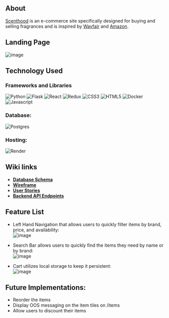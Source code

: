 ## About
[Scenthood](https://scenthood.onrender.com/) is an e-commerce site specifically designed for buying and selling fragrances and is inspired by [Wayfair](https://www.wayfair.com/) and [Amazon](https://www.amazon.com/).

## Landing Page
![image](https://github.com/Rezident16/Scenthood/assets/137537436/a37e3d17-fc31-4e9a-9db8-e6beaa9f1e64)

## Technology Used
### Frameworks and Libraries
![Python](https://img.shields.io/badge/-Python-%233776AB?style=for-the-badge&logo=python&logoColor=white) 
![Flask](https://img.shields.io/badge/-Flask-%23000000?style=for-the-badge&logo=python&logoColor=white) 
![React](https://img.shields.io/badge/-React-%2361DAFB?style=for-the-badge&logo=react&logoColor=black) 
![Redux](https://img.shields.io/badge/-Redux-%23764ABC?style=for-the-badge&logo=react&logoColor=white) 
![CSS3](https://img.shields.io/badge/-CSS3-%231572B6?style=for-the-badge&logo=react&logoColor=white) 
![HTML5](https://img.shields.io/badge/-HTML5-%23E34F26?style=for-the-badge&logo=html5&logoColor=white)
![Docker](https://img.shields.io/badge/-Docker-%232496ED?style=for-the-badge&logo=docker&logoColor=white)
![Javascript](https://img.shields.io/badge/-JavaScript-black?style=for-the-badge&logo=javascript&logoColor=%23F7DF1E)

 ### Database:
 ![Postgres](https://img.shields.io/badge/-postgresql-%234169E1?style=for-the-badge&logo=javascript&logoColor=white)

 ### Hosting:
 ![Render](https://img.shields.io/badge/-render-%2346E3B7?style=for-the-badge&logo=render&logoColor=white)

## Wiki links
+ [**Database Schema**](https://github.com/Rezident16/Scenthood/wiki/Database-layout)
+ [**Wireframe**](https://github.com/Rezident16/Scenthood/wiki/Wireframe)
+ [**User Stories**](https://github.com/Rezident16/Scenthood/wiki/User-Stories)
+ [**Backend API Endpoints**](https://github.com/Rezident16/Scenthood/wiki/API-Endpoints)



## Feature List
* Left Hand Navigation that allows users to quickly filter items by brand, price, and availability:
   <br/>
![image](https://github.com/Rezident16/Scenthood/assets/137537436/39386043-1391-4987-853a-d956015be6ca)


* Search Bar allows users to quickly find the items they need by name or by brand:
   <br/>
![image](https://github.com/Rezident16/Scenthood/assets/137537436/dbf045ff-9d54-4ceb-add9-3add7f7a38c6)

* Cart utilizes local storage to keep it persistent:
  <br/>
![image](https://github.com/Rezident16/Scenthood/assets/137537436/a490eac9-3980-47b1-ae33-8cd311bec673)

## Future Implementations:
* Reorder the items
* Display OOS messaging on the item tiles on /items
* Allow users to discount their items

